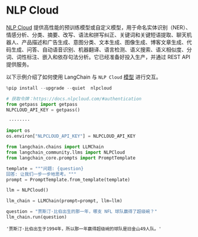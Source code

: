 # NLP Cloud

[NLP Cloud](https://nlpcloud.io) 提供高性能的预训练模型或自定义模型，用于命名实体识别（NER）、情感分析、分类、摘要、改写、语法和拼写纠正、关键词和关键短语提取、聊天机器人、产品描述和广告生成、意图分类、文本生成、图像生成、博客文章生成、代码生成、问答、自动语音识别、机器翻译、语言检测、语义搜索、语义相似度、分词、词性标注、嵌入和依存句法分析。它已经准备好投入生产，并通过 REST API 提供服务。

以下示例介绍了如何使用 LangChain 与 `NLP Cloud` [模型](https://docs.nlpcloud.com/#models) 进行交互。

```python
%pip install --upgrade --quiet  nlpcloud
```

```python
# 获取令牌：https://docs.nlpcloud.com/#authentication
from getpass import getpass
NLPCLOUD_API_KEY = getpass()
```

```output
 ········
```

```python
import os
os.environ["NLPCLOUD_API_KEY"] = NLPCLOUD_API_KEY
```

```python
from langchain.chains import LLMChain
from langchain_community.llms import NLPCloud
from langchain_core.prompts import PromptTemplate
```

```python
template = """问题: {question}
回答: 让我们一步一步地思考。"""
prompt = PromptTemplate.from_template(template)
```

```python
llm = NLPCloud()
```

```python
llm_chain = LLMChain(prompt=prompt, llm=llm)
```

```python
question = "贾斯汀·比伯出生的那一年，哪支 NFL 球队赢得了超级碗？"
llm_chain.run(question)
```

```output
'贾斯汀·比伯出生于1994年，所以那一年赢得超级碗的球队是旧金山49人队。'
```